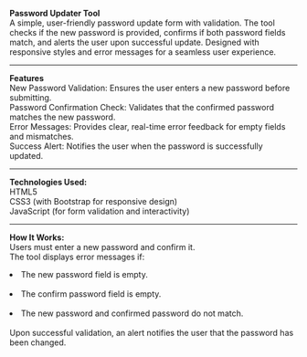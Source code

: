 <b>Password Updater Tool</b> </br>
A simple, user-friendly password update form with validation. The tool checks if the new password is provided, confirms if both password fields match, and alerts the user upon successful update. Designed with responsive styles and error messages for a seamless user experience.
<br/>
<hr/>
<b>Features</b><br/>
New Password Validation: Ensures the user enters a new password before submitting.<br/>
Password Confirmation Check: Validates that the confirmed password matches the new password.<br/>
Error Messages: Provides clear, real-time error feedback for empty fields and mismatches.<br/>
Success Alert: Notifies the user when the password is successfully updated.<br/><hr/>
<b>Technologies Used:</b><br/>
HTML5<br/>
CSS3 (with Bootstrap for responsive design)<br/>
JavaScript (for form validation and interactivity)<br/>
<hr/>

<b>How It Works:</b><br/>
Users must enter a new password and confirm it.<br/>
The tool displays error messages if:<br/>
<li>The new password field is empty.</li><br/>
<li>The confirm password field is empty.</li><br/>
<li>The new password and confirmed password do not match.</li><br/>
Upon successful validation, an alert notifies the user that the password has been changed.<br/>
